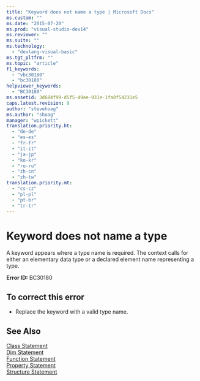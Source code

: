 ```yaml
---
title: "Keyword does not name a type | Microsoft Docs"
ms.custom: ""
ms.date: "2015-07-20"
ms.prod: "visual-studio-dev14"
ms.reviewer: ""
ms.suite: ""
ms.technology: 
  - "devlang-visual-basic"
ms.tgt_pltfrm: ""
ms.topic: "article"
f1_keywords: 
  - "vbc30180"
  - "bc30180"
helpviewer_keywords: 
  - "BC30180"
ms.assetid: 3d684f99-d5f5-49ee-931e-1fa8f54231e5
caps.latest.revision: 9
author: "stevehoag"
ms.author: "shoag"
manager: "wpickett"
translation.priority.ht: 
  - "de-de"
  - "es-es"
  - "fr-fr"
  - "it-it"
  - "ja-jp"
  - "ko-kr"
  - "ru-ru"
  - "zh-cn"
  - "zh-tw"
translation.priority.mt: 
  - "cs-cz"
  - "pl-pl"
  - "pt-br"
  - "tr-tr"
---
```

# Keyword does not name a type
A keyword appears where a type name is required. The context calls for either an elementary data type or a declared element name representing a type.  
  
 **Error ID:** BC30180  
  
## To correct this error  
  
-   Replace the keyword with a valid type name.  
  
## See Also  
 [Class Statement](../../visual-basic/language-reference/statements/class-statement.md)   
 [Dim Statement](../../visual-basic/language-reference/statements/dim-statement.md)   
 [Function Statement](../../visual-basic/language-reference/statements/function-statement.md)   
 [Property Statement](../../visual-basic/language-reference/statements/property-statement.md)   
 [Structure Statement](../../visual-basic/language-reference/statements/structure-statement.md)